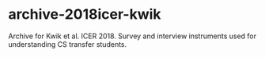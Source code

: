 # archive-2018icer-kwik
Archive for Kwik et al. ICER 2018. Survey and interview instruments used for understanding CS transfer students.
